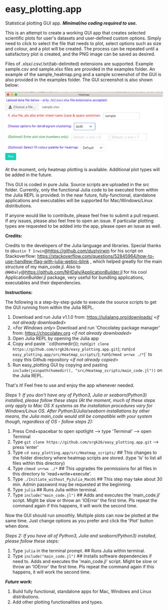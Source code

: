 # easy_plotting.app
Statistical plotting GUI app. ***Minimal/no coding required to use.*** 

This is an attempt to create a working GUI app that creates selected scientific plots for user's datasets and user-defined custom options. Simply need to click to select the file that needs to plot, select options such as size and colour, and a plot will be created. The process can be repeated until a satisfactory plot is created, and the PNG image can be saved as desired.

Files of .xlsx/.csv/.txt(tab-delimited) extensions are supported. Example sample.csv and sample.xlsx files are provided in the examples folder. An example of the sample_heatmap.png and a sample screenshot of the GUI is also provided in the examples folder. The GUI screenshot is also shown below:

![Alt text](/examples/GUI_Screenshot.png?raw=true "Heatmap Plotting")

At the moment, only heatmap plotting is available. Additional plot types will be added in the future.

This GUI is coded in pure Julia. Source scripts are uploaded in the src folder. Currently, only the functional Julia code to be executed from within the Julia REPL is provided. In the near future, fully-functional, standalone applications and executables will be supported for Mac/Windows/Linux distributions.

If anyone would like to contribute, please feel free to submit a pull request. If any issues, please also feel free to open an issue. If particular plotting types are requested to be added into the app, please open an issue as well.

**Credits:**

Credits to the developers of the Julia language and libraries. Special thanks to `@Dustin T Irwin`@https://github.com/dustyirwin for his script on Stackoverflow: https://stackoverflow.com/questions/52845964/how-to-use-handlew-flag-with-julia-webio-blink , which helped greatly for the main structure of my main_code.jl. Also to `@NHDaly`@https://github.com/NHDaly/ApplicationBuilder.jl for his cool ApplicationBuilder.jl package, very useful for bundling applications, executables and their dependencies.

**Instructions:**

The following is a step-by-step guide to execute the source scripts to get the GUI running from within the Julia REPL.

  1. Download and run Julia v1.1.0 from: https://julialang.org/downloads/ <*if not already downloaded*>
  2. <*For Windows only*> Download and run 'Chocolatey package manager' from: https://chocolatey.org <*if not already downloaded*>
  3. Open Julia REPL by opening the Julia app
  4. Copy and paste ``cd(homedir()); run(`git clone https://github.com/srgk26/easy_plotting.app.git`); run(`cd easy_plotting.app/src/Heatmap_scripts/`); run(`chmod u+rwx ./*`)` to copy this Github repository <*if not already copied*>
  5. Run easy_plotting GUI by copying and pasting `include(joinpath(homedir(), "src/Heatmap_scripts/main_code.jl"))` on the Julia REPL.
 
 That's it! Feel free to use and enjoy the app whenever needed.

*Steps 1: If you don't have any of Python3, Julia or seaborn(Python3) installed, please follow these steps (At the moment, much of these steps only apply to Mac OS X systems as the installation procedures vary for Windows/Linux OS. After Python3/Julia/seaborn installations by other means, the Julia main_code would still be compatible with your system though, regardless of OS - follow steps 2):*

  1. Press Cmd+spacebar to open spotlight --> type 'Terminal' --> open Terminal
  2. Type `git clone https://github.com/srgk26/easy_plotting.app.git` --> press 'enter'
  3. Type `cd easy_plotting.app/src/Heatmap_scripts/`  ## This changes to the folder directory where heatmap scripts are stored. (type 'ls' to list all files within this directory)
  4. Type `chmod u+rwx ./*`  ## This upgrades file permissions for all files in this directory to 'read+write+execute'.
  5. Type `./Initiate_without_PyJulia_MacOS`  ## This step may take about 30 min. Admin password may be requested at the beginning.
  6. Type `julia`  ## Runs Julia within terminal.
  7. Type `include("main_code.jl")`  ## Adds and executes the 'main_code.jl' script. Might be slow or throw an 'IOError' the first time. Pls repeat the command again if this happens, it will work the second time.
  
Now the GUI should run smoothly. Multiple plots can now be plotted at the same time. Just change options as you prefer and click the 'Plot' button when done.

*Steps 2: If you have all of Python3, Julia and seaborn(Python3) installed, please follow these steps:*

  1. Type `julia` in the terminal prompt.  ## Runs Julia within terminal.
  2. Type `include("main_code.jl")`  ## Installs software dependencies if need to. Adds and executes the 'main_code.jl' script. Might be slow or throw an 'IOError' the first time. Pls repeat the command again if this happens, it will work the second time.
  
***Future work:***
  1. Build fully functional, standalone apps for Mac, Windows and Linux distributions.
  2. Add other plotting functionalities and types.
